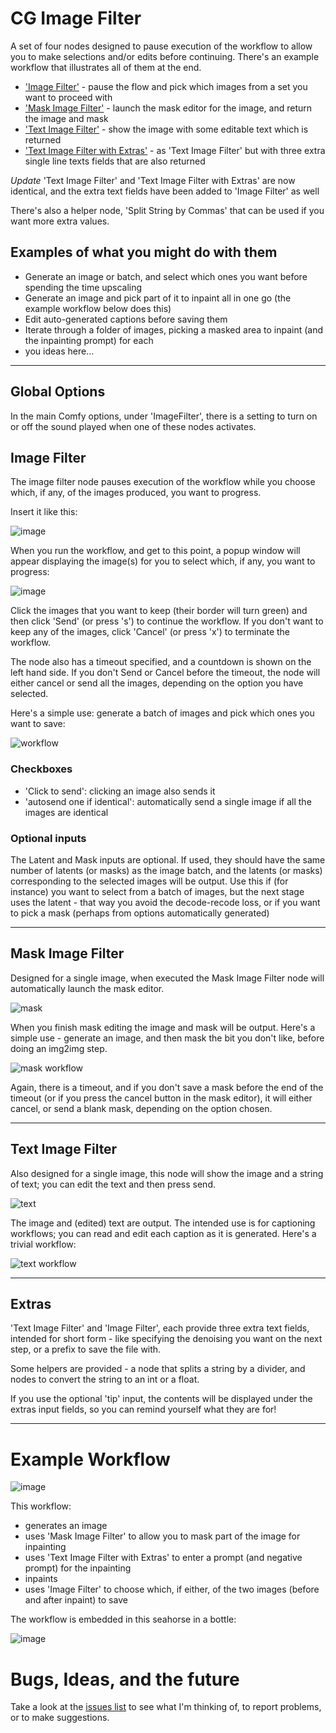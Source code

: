 # CG Image Filter

A set of four nodes designed to pause execution of the workflow to allow you to make selections and/or edits before continuing.
There's an example workflow that illustrates all of them at the end.

- ['Image Filter'](#image-filter) - pause the flow and pick which images from a set you want to proceed with
- ['Mask Image Filter'](#mask-image-filter) - launch the mask editor for the image, and return the image and mask
- ['Text Image Filter'](#text-image-filter) - show the image with some editable text which is returned
- ['Text Image Filter with Extras'](#text-image-filter-with-extras) - as 'Text Image Filter' but with three extra single line texts fields that are also returned

*Update* 'Text Image Filter' and 'Text Image Filter with Extras' are now identical, and the extra text fields have been added to 'Image Filter' as well

There's also a helper node, 'Split String by Commas' that can be used if you want more extra values.

## Examples of what you might do with them

- Generate an image or batch, and select which ones you want before spending the time upscaling
- Generate an image and pick part of it to inpaint all in one go (the example workflow below does this)
- Edit auto-generated captions before saving them
- Iterate through a folder of images, picking a masked area to inpaint (and the inpainting prompt) for each
- you ideas here...

---

## Global Options

In the main Comfy options, under 'ImageFilter', there is a setting to turn on or off the sound played when one of these nodes activates.

## Image Filter

The image filter node pauses execution of the workflow while you choose which, if any, of the images produced, you want to progress.

Insert it like this:

![image](images/basic.png)

When you run the workflow, and get to this point, a popup window will appear displaying the image(s) for you to select which, if any, 
you want to progress:

![image](images/popup.png)

Click the images that you want to keep (their border will turn green) and then click 'Send' (or press 's') to continue the workflow. 
If you don't want to keep any of the images, click 'Cancel' (or press 'x') to terminate the workflow. 

The node also has a timeout specified, and a countdown is shown on the left hand side. If you don't Send or Cancel before the timeout, 
the node will either cancel or send all the images, depending on the option you have selected.

Here's a simple use: generate a batch of images and pick which ones you want to save:

![workflow](images/workflow.png)

### Checkboxes

- 'Click to send': clicking an image also sends it
- 'autosend one if identical': automatically send a single image if all the images are identical

### Optional inputs

The Latent and Mask inputs are optional. If used, they should have the same number of latents (or masks) as the image batch, 
and the latents (or masks) corresponding to the selected images will be output. Use this if (for instance) you want to 
select from a batch of images, but the next stage uses the latent - that way you avoid the decode-recode loss, or if you want
to pick a mask (perhaps from options automatically generated)

---

## Mask Image Filter

Designed for a single image, when executed the Mask Image Filter node will automatically launch the mask editor. 

![mask](images/mask.png)

When you finish mask editing the image and mask will be output. Here's a simple use - generate an image, and then 
mask the bit you don't like, before doing an img2img step.

![mask workflow](images/mask%20workflow.png)

Again, there is a timeout, and if you don't save a mask before the end of the timeout (or if you press the cancel button in the mask editor), 
it will either cancel, or send a blank mask, depending on the option chosen.

---

## Text Image Filter

Also designed for a single image, this node will show the image and a string of text; you can edit the text and then press send. 

![text](images/text.png)

The image and (edited) text are output. The intended use is for captioning workflows; you can read and edit each caption as it is
generated. Here's a trivial workflow:

![text workflow](images/text%20workflow.png)

---

## Extras

'Text Image Filter' and 'Image Filter', each provide three extra text fields, intended for short form - like specifying the denoising you want on the next step, or a prefix to save the file with.

Some helpers are provided - a node that splits a string by a divider, and nodes to convert the string to an int or a float.

If you use the optional 'tip' input, the contents will be displayed under the extras input fields, so you can remind yourself what they are for!

---

# Example Workflow

![image](images/three%20filters.png)

This workflow:
- generates an image
- uses 'Mask Image Filter' to allow you to mask part of the image for inpainting
- uses 'Text Image Filter with Extras' to enter a prompt (and negative prompt) for the inpainting
- inpaints
- uses 'Image Filter' to choose which, if either, of the two images (before and after inpaint) to save

The workflow is embedded in this seahorse in a bottle:

![image](images/seahorse.png)

# Bugs, Ideas, and the future

Take a look at the [issues list](https://github.com/chrisgoringe/cg-image-filter/issues) to see what I'm thinking of,
to report problems, or to make suggestions.